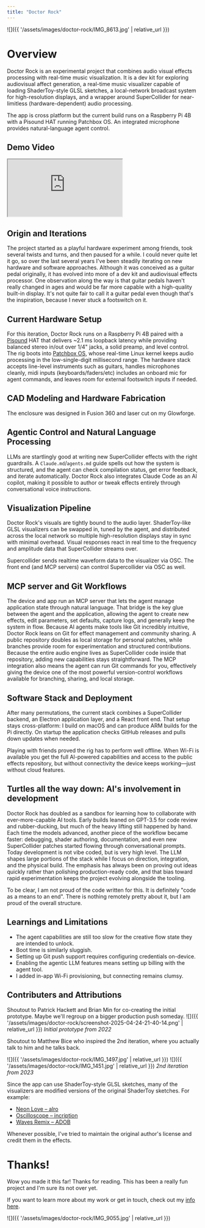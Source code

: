 ```yaml
---
title: "Doctor Rock"
---
```

![]({{ '/assets/images/doctor-rock/IMG_8613.jpg' | relative_url }})

# Overview

Doctor Rock is an experimental project that combines audio visual effects processing with real-time music visualization. It is a dev kit for exploring audiovisual affect generation, a real-time music visualizer capable of loading ShaderToy-style GLSL sketches, a local-network broadcast system for high-resolution displays, and a wrapper around SuperCollider for near-limitless (hardware-dependent) audio processing.

The app is cross platform but the current build runs on a Raspberry Pi 4B with a Pisound HAT running Patchbox OS. An integrated microphone provides natural-language agent control.

## Demo Video

<div class="experience-video">
  <iframe
    src="https://www.youtube.com/embed/DUmbHycygms"
    title="Doctor Rock demo"
    allow="autoplay; fullscreen; picture-in-picture"
    allowfullscreen
    loading="lazy"
  ></iframe>
</div>

## Origin and Iterations

The project started as a playful hardware experiment among friends, took several twists and turns, and then paused for a while. I could never quite let it go, so over the last several years I've been steadily iterating on new hardware and software approaches. Although it was conceived as a guitar pedal originally, it has evolved into more of a dev kit and audiovisual effects processor. One observation along the way is that guitar pedals haven't really changed in ages and would be far more capable with a high-quality built-in display. It's not quite fair to call it a guitar pedal even though that's the inspiration, because I never stuck a footswitch on it.

## Current Hardware Setup

For this iteration, Doctor Rock runs on a Raspberry Pi 4B paired with a [Pisound](https://blokas.io/pisound/) HAT that delivers ~2.1 ms loopback latency while providing balanced stereo in/out over 1/4" jacks, a solid preamp, and level control.  The rig boots into [Patchbox OS](https://blokas.io/patchbox-os/), whose real-time Linux kernel keeps audio processing in the low-single-digit millisecond range. The hardware stack accepts line-level instruments such as guitars, handles microphones cleanly, midi inputs (keyboards/faders/etc) includes an onboard mic for agent commands, and leaves room for external footswitch inputs if needed.

## CAD Modeling and Hardware Fabrication

The enclosure was designed in Fusion 360 and laser cut on my Glowforge. 


## Agentic Control and Natural Language Processing

LLMs are startlingly good at writing new SuperCollider effects with the right guardrails. A `Claude.md`/`agents.md` guide spells out how the system is structured, and the agent can check compilation status, get error feedback, and iterate automatically. Doctor Rock also integrates Claude Code as an AI copilot, making it possible to author or tweak effects entirely through conversational voice instructions.

## Visualization Pipeline

Doctor Rock's visuals are tightly bound to the audio layer. ShaderToy-like GLSL visualizers can be swapped in, tuned by the agent, and distributed across the local network so multiple high-resolution displays stay in sync with minimal overhead. Visual responses react in real time to the frequency and amplitude data that SuperCollider streams over.  

Supercollider sends realtime waveform data to the visualizer via OSC.  The front end (and MCP servers) can control Supercollider via OSC as well.

## MCP server and Git Workflows

The device and app run an MCP server that lets the agent manage application state through natural language. That bridge is the key glue between the agent and the application, allowing the agent to create new effects, edit parameters, set defaults, capture logs, and generally keep the system in flow. Because AI agents make tools like Git incredibly intuitive, Doctor Rock leans on Git for effect management and community sharing. A public repository doubles as local storage for personal patches, while branches provide room for experimentation and structured contributions. Because the entire audio engine lives as SuperCollider code inside that repository, adding new capabilities stays straightforward. The MCP integration also means the agent can run Git commands for you, effectively giving the device one of the most powerful version-control workflows available for branching, sharing, and local storage.

## Software Stack and Deployment

After many permutations, the current stack combines a SuperCollider backend, an Electron application layer, and a React front end. That setup stays cross-platform: I build on macOS and can produce ARM builds for the Pi directly. On startup the application checks GitHub releases and pulls down updates when needed.

Playing with friends proved the rig has to perform well offline. When Wi-Fi is available you get the full AI-powered capabilities and access to the public effects repository, but without connectivity the device keeps working—just without cloud features.

## Turtles all the way down: AI's involvement in development

Doctor Rock has doubled as a sandbox for learning how to collaborate with ever-more-capable AI tools. Early builds leaned on GPT-3.5 for code review and rubber-ducking, but much of the heavy lifting still happened by hand. Each time the models advanced, another piece of the workflow became faster: debugging, shader authoring, documentation, and even new SuperCollider patches started flowing through conversational prompts. Today development is not vibe coded, but is very high level. The LLM shapes large portions of the stack while I focus on direction, integration, and the physical build. The emphasis has always been on proving out ideas quickly rather than polishing production-ready code, and that bias toward rapid experimentation keeps the project evolving alongside the tooling.

To be clear, I am not proud of the code written for this.  It is definitely "code as a means to an end". There is nothing remotely pretty about it, but I am proud of the overall structure.

## Learnings and Limitations
- The agent capabilities are still too slow for the creative flow state they are intended to unlock. 
- Boot time is similarly sluggish.  
- Setting up Git push support requires configuring credentials on-device. 
- Enabling the agentic LLM features means setting up billing with the agent tool. 
- I added in-app Wi-Fi provisioning, but connecting remains clumsy.

## Contributers and Attributions

Shoutout to Patrick Hackett and Brian Min for co-creating the initial prototype.  Maybe we'll regroup on a bigger production push someday.
![]({{ '/assets/images/doctor-rock/screenshot-2025-04-24-21-40-14.png' | relative_url }})
*Initial prototype from 2022*

Shoutout to Matthew Bice who inspired the 2nd iteration, where you actually talk to him and he talks back.

![]({{ '/assets/images/doctor-rock/IMG_1497.jpg' | relative_url }})
![]({{ '/assets/images/doctor-rock/IMG_1451.jpg' | relative_url }})
*2nd iteration from 2023*

Since the app can use ShaderToy-style GLSL sketches, many of the visualizers are modified versions of the original ShaderToy sketches. For example:
- [Neon Love – alro](https://www.shadertoy.com/view/WdK3Dz)
- [Oscilloscope – incription](https://www.shadertoy.com/view/slc3DX)
- [Waves Remix – ADOB](https://www.shadertoy.com/view/4ljGD1)

Whenever possible, I've tried to maintain the original author's license and credit them in the effects.

# Thanks!
Wow you made it this far!  Thanks for reading.  This has been a really fun project and I'm sure its not over yet.  

If you want to learn more about my work or get in touch, check out my [info here](/about).

![]({{ '/assets/images/doctor-rock/IMG_9055.jpg' | relative_url }})

